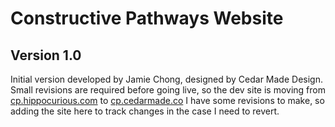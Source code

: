 # Constructive Pathways Website

## Version 1.0
Initial version developed by Jamie Chong, designed by Cedar Made Design. Small revisions are required before going live, so the dev site is moving from [cp.hippocurious.com](http://cp.hippocurious.com) to [cp.cedarmade.co](http://cp.cedarmade.co) I have some revisions to make, so adding the site here to track changes in the case I need to revert.